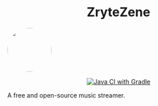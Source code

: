 <h1 align="center">ZryteZene</h1>
<img src="https://github.com/ThatCakeID/zz-android/raw/master/app/src/main/res/drawable-xhdpi/ic_zrytezene.png" align="center" height="100px" style="border-radius:50%">

<p align="center">
  <a href="https://github.com/ThatCakeID/zz-android/actions/workflows/gradle.yml">
    <img alt="Java CI with Gradle" src="https://github.com/ThatCakeID/zz-android/actions/workflows/gradle.yml/badge.svg"/>
  </a>
<p>

A free and open-source music streamer.
